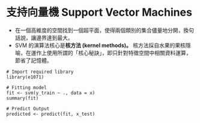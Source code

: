 # 支持向量機 Support Vector Machines

* 在一個高維度的空間找到一個超平面，使得兩個類別的集合儘量地分開，換句話說，讓邊界達到最大。
* SVM 的演算法核心是**核方法 \(kernel methods\)。** 核方法採自水果的果核隱喻，在運作上使用所謂的「核心秘訣」，即只針對特徵空間中相關資料運算，節省了記憶體。

```text
# Import required library
library(e1071)

# Fitting model
fit <- svm(y_train ~ ., data = x)
summary(fit)

# Predict Output
predicted <- predict(fit, x_test)
```


